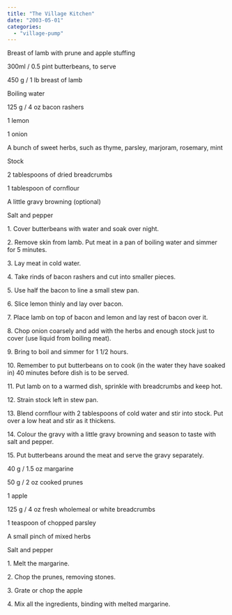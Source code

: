 ```yaml
---
title: "The Village Kitchen"
date: "2003-05-01"
categories: 
  - "village-pump"
---
```


Breast of lamb with prune and apple stuffing

300ml / 0.5 pint butterbeans, to serve

450 g / 1 lb breast of lamb

Boiling water

125 g / 4 oz bacon rashers

1 lemon

1 onion

A bunch of sweet herbs, such as thyme, parsley, marjoram, rosemary, mint

Stock

2 tablespoons of dried breadcrumbs

1 tablespoon of cornflour

A little gravy browning (optional)

Salt and pepper

1\. Cover butterbeans with water and soak over night.

2\. Remove skin from lamb. Put meat in a pan of boiling water and simmer for 5 minutes.

3\. Lay meat in cold water.

4\. Take rinds of bacon rashers and cut into smaller pieces.

5\. Use half the bacon to line a small stew pan.

6\. Slice lemon thinly and lay over bacon.

7\. Place lamb on top of bacon and lemon and lay rest of bacon over it.

8\. Chop onion coarsely and add with the herbs and enough stock just to cover (use liquid from boiling meat).

9\. Bring to boil and simmer for 1 1/2 hours.

10\. Remember to put butterbeans on to cook (in the water they have soaked in) 40 minutes before dish is to be served.

11\. Put lamb on to a warmed dish, sprinkle with breadcrumbs and keep hot.

12\. Strain stock left in stew pan.

13\. Blend cornflour with 2 tablespoons of cold water and stir into stock. Put over a low heat and stir as it thickens.

14\. Colour the gravy with a little gravy browning and season to taste with salt and pepper.

15\. Put butterbeans around the meat and serve the gravy separately.

40 g / 1.5 oz margarine

50 g / 2 oz cooked prunes

1 apple

125 g / 4 oz fresh wholemeal or white breadcrumbs

1 teaspoon of chopped parsley

A small pinch of mixed herbs

Salt and pepper

1\. Melt the margarine.

2\. Chop the prunes, removing stones.

3\. Grate or chop the apple

4\. Mix all the ingredients, binding with melted margarine.
